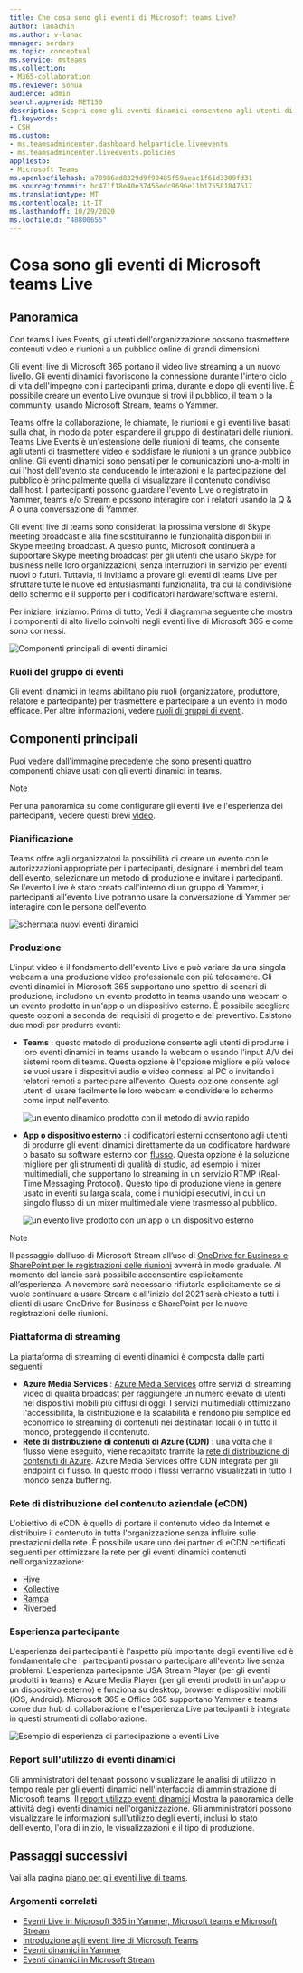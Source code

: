 ```yaml
---
title: Che cosa sono gli eventi di Microsoft teams Live?
author: lanachin
ms.author: v-lanac
manager: serdars
ms.topic: conceptual
ms.service: msteams
ms.collection:
- M365-collaboration
ms.reviewer: sonua
audience: admin
search.appverid: MET150
description: Scopri come gli eventi dinamici consentono agli utenti di trasmettere video e contenuti a un vasto pubblico online in teams, Yammer e Stream.
f1.keywords:
- CSH
ms.custom:
- ms.teamsadmincenter.dashboard.helparticle.liveevents
- ms.teamsadmincenter.liveevents.policies
appliesto:
- Microsoft Teams
ms.openlocfilehash: a70986ad8329d9f90485f59aeac1f61d3309fd31
ms.sourcegitcommit: bc471f18e40e37456edc9696e11b175581847617
ms.translationtype: MT
ms.contentlocale: it-IT
ms.lasthandoff: 10/29/2020
ms.locfileid: "48800655"
---
```

# <a name="what-are-microsoft-teams-live-events"></a>Cosa sono gli eventi di Microsoft teams Live

## <a name="overview"></a>Panoramica

Con teams Lives Events, gli utenti dell'organizzazione possono trasmettere contenuti video e riunioni a un pubblico online di grandi dimensioni.

Gli eventi live di Microsoft 365 portano il video live streaming a un nuovo livello. Gli eventi dinamici favoriscono la connessione durante l'intero ciclo di vita dell'impegno con i partecipanti prima, durante e dopo gli eventi live. È possibile creare un evento Live ovunque si trovi il pubblico, il team o la community, usando Microsoft Stream, teams o Yammer.  

Teams offre la collaborazione, le chiamate, le riunioni e gli eventi live basati sulla chat, in modo da poter espandere il gruppo di destinatari delle riunioni. Teams Live Events è un'estensione delle riunioni di teams, che consente agli utenti di trasmettere video e soddisfare le riunioni a un grande pubblico online. Gli eventi dinamici sono pensati per le comunicazioni uno-a-molti in cui l'host dell'evento sta conducendo le interazioni e la partecipazione del pubblico è principalmente quella di visualizzare il contenuto condiviso dall'host. I partecipanti possono guardare l'evento Live o registrato in Yammer, teams e/o Stream e possono interagire con i relatori usando la Q & A o una conversazione di Yammer.

Gli eventi live di teams sono considerati la prossima versione di Skype meeting broadcast e alla fine sostituiranno le funzionalità disponibili in Skype meeting broadcast. A questo punto, Microsoft continuerà a supportare Skype meeting broadcast per gli utenti che usano Skype for business nelle loro organizzazioni, senza interruzioni in servizio per eventi nuovi o futuri. Tuttavia, ti invitiamo a provare gli eventi di teams Live per sfruttare tutte le nuove ed entusiasmanti funzionalità, tra cui la condivisione dello schermo e il supporto per i codificatori hardware/software esterni.

Per iniziare, iniziamo. Prima di tutto, Vedi il diagramma seguente che mostra i componenti di alto livello coinvolti negli eventi live di Microsoft 365 e come sono connessi.

![Componenti principali di eventi dinamici](../media/live-event-flow-diagram.png  "Componenti principali di eventi dinamici, pianificazione, produzione, piattaforma Stream, provider di eCDN di terze parti certificati")

### <a name="event-group-roles"></a>Ruoli del gruppo di eventi

Gli eventi dinamici in teams abilitano più ruoli (organizzatore, produttore, relatore e partecipante) per trasmettere e partecipare a un evento in modo efficace. Per altre informazioni, vedere [ruoli di gruppi di eventi](https://support.office.com/article/get-started-with-microsoft-teams-live-events-d077fec2-a058-483e-9ab5-1494afda578a?ui=en-US&rs=en-US&ad=US#bkmk_roles).

## <a name="key-components"></a>Componenti principali

Puoi vedere dall'immagine precedente che sono presenti quattro componenti chiave usati con gli eventi dinamici in teams.

> [!NOTE]
> Per una panoramica su come configurare gli eventi live e l'esperienza dei partecipanti, vedere questi brevi [video](https://support.office.com/article/video-plan-and-schedule-a-live-event-f92363a0-6d98-46d2-bdd9-f2248075e502).

### <a name="scheduling"></a>Pianificazione

Teams offre agli organizzatori la possibilità di creare un evento con le autorizzazioni appropriate per i partecipanti, designare i membri del team dell'evento, selezionare un metodo di produzione e invitare i partecipanti. Se l'evento Live è stato creato dall'interno di un gruppo di Yammer, i partecipanti all'evento Live potranno usare la conversazione di Yammer per interagire con le persone dell'evento.

![schermata nuovi eventi dinamici](../media/teams-live-events-schedule.png "Schermata che mostra la schermata nuovo evento dinamico per creare e pianificare un nuovo evento Live")

### <a name="production"></a>Produzione

L'input video è il fondamento dell'evento Live e può variare da una singola webcam a una produzione video professionale con più telecamere. Gli eventi dinamici in Microsoft 365 supportano uno spettro di scenari di produzione, includono un evento prodotto in teams usando una webcam o un evento prodotto in un'app o un dispositivo esterno. È possibile scegliere queste opzioni a seconda dei requisiti di progetto e del preventivo. Esistono due modi per produrre eventi:

- **Teams** : questo metodo di produzione consente agli utenti di produrre i loro eventi dinamici in teams usando la webcam o usando l'input A/V dei sistemi room di teams. Questa opzione è l'opzione migliore e più veloce se vuoi usare i dispositivi audio e video connessi al PC o invitando i relatori remoti a partecipare all'evento. Questa opzione consente agli utenti di usare facilmente le loro webcam e condividere lo schermo come input nell'evento.

    ![un evento dinamico prodotto con il metodo di avvio rapido](../media/teams-live-events-quick-start.png "Schermata che mostra un evento dinamico prodotto usando il metodo di produzione di avvio rapido")

- **App o dispositivo esterno** : i codificatori esterni consentono agli utenti di produrre gli eventi dinamici direttamente da un codificatore hardware o basato su software esterno con [flusso](https://stream.microsoft.com). Questa opzione è la soluzione migliore per gli strumenti di qualità di studio, ad esempio i mixer multimediali, che supportano lo streaming in un servizio RTMP (Real-Time Messaging Protocol). Questo tipo di produzione viene in genere usato in eventi su larga scala, come i municipi esecutivi, in cui un singolo flusso di un mixer multimediale viene trasmesso al pubblico.

    ![un evento live prodotto con un'app o un dispositivo esterno](../media/teams-live-events-external-encoder.png "Schermata che mostra un evento dinamico prodotto usando l'app esterna o il metodo di produzione del dispositivo")

>[!Note]
> Il passaggio dall’uso di Microsoft Stream all’uso di [OneDrive for Business e SharePoint per le registrazioni delle riunioni](../tmr-meeting-recording-change.md) avverrà in modo graduale. Al momento del lancio sarà possibile acconsentire esplicitamente all’esperienza. A novembre sarà necessario rifiutarla esplicitamente se si vuole continuare a usare Stream e all'inizio del 2021 sarà chiesto a tutti i clienti di usare OneDrive for Business e SharePoint per le nuove registrazioni delle riunioni.

### <a name="streaming-platform"></a>Piattaforma di streaming

La piattaforma di streaming di eventi dinamici è composta dalle parti seguenti:

- **Azure Media Services** :  [Azure Media Services](https://docs.microsoft.com/azure/media-services/previous/) offre servizi di streaming video di qualità broadcast per raggiungere un numero elevato di utenti nei dispositivi mobili più diffusi di oggi. I servizi multimediali ottimizzano l'accessibilità, la distribuzione e la scalabilità e rendono più semplice ed economico lo streaming di contenuti nei destinatari locali o in tutto il mondo, proteggendo il contenuto.
- **Rete di distribuzione di contenuti di Azure (CDN)** : una volta che il flusso viene eseguito, viene recapitato tramite la [rete di distribuzione di contenuti di Azure](https://docs.microsoft.com/azure/cdn/). Azure Media Services offre CDN integrata per gli endpoint di flusso. In questo modo i flussi verranno visualizzati in tutto il mondo senza buffering.

### <a name="enterprise-content-delivery-network-ecdn"></a>Rete di distribuzione del contenuto aziendale (eCDN)

L'obiettivo di eCDN è quello di portare il contenuto video da Internet e distribuire il contenuto in tutta l'organizzazione senza influire sulle prestazioni della rete. È possibile usare uno dei partner di eCDN certificati seguenti per ottimizzare la rete per gli eventi dinamici contenuti nell'organizzazione:

- [Hive](https://www.hivestreaming.com/partners/integration-partners/microsoft/)
- [Kollective](https://kollective.com/ecdn-solutions/microsoft-live-events/)
- [Rampa](https://rampecdn.com)
- [Riverbed](https://www.riverbed.com/solutions/office-365.html)

### <a name="attendee-experience"></a>Esperienza partecipante

L'esperienza dei partecipanti è l'aspetto più importante degli eventi live ed è fondamentale che i partecipanti possano partecipare all'evento live senza problemi. L'esperienza partecipante USA Stream Player (per gli eventi prodotti in teams) e Azure Media Player (per gli eventi prodotti in un'app o un dispositivo esterno) e funziona su desktop, browser e dispositivi mobili (iOS, Android). Microsoft 365 e Office 365 supportano Yammer e teams come due hub di collaborazione e l'esperienza Live partecipanti è integrata in questi strumenti di collaborazione.

![Esempio di esperienza di partecipazione a eventi Live](../media/teams-live-events-attendee.png "Schermata che mostra l'esperienza dei partecipanti agli eventi Live")

### <a name="live-event-usage-report"></a>Report sull'utilizzo di eventi dinamici

Gli amministratori del tenant possono visualizzare le analisi di utilizzo in tempo reale per gli eventi dinamici nell'interfaccia di amministrazione di Microsoft teams.  Il [report utilizzo eventi dinamici](../teams-analytics-and-reports/teams-live-event-usage-report.md) Mostra la panoramica delle attività degli eventi dinamici nell'organizzazione.  Gli amministratori possono visualizzare le informazioni sull'utilizzo degli eventi, inclusi lo stato dell'evento, l'ora di inizio, le visualizzazioni e il tipo di produzione.  

## <a name="next-steps"></a>Passaggi successivi

Vai alla pagina [piano per gli eventi live di teams](plan-for-teams-live-events.md).

### <a name="related-topics"></a>Argomenti correlati

- [Eventi Live in Microsoft 365 in Yammer, Microsoft teams e Microsoft Stream](https://docs.microsoft.com/stream/live-event-m365)
- [Introduzione agli eventi live di Microsoft Teams](https://support.office.com/article/d077fec2-a058-483e-9ab5-1494afda578a)
- [Eventi dinamici in Yammer](https://support.office.com/article/live-events-in-yammer-4ece0ee2-c268-4636-bf2a-16e454befe57)
- [Eventi dinamici in Microsoft Stream](https://docs.microsoft.com/stream/live-event-overview)
